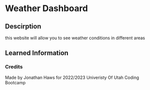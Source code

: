 # Weather Dashboard

## Descirption 
this website will allow you to see weather conditions in different areas

## Learned Information 

### Credits
Made by Jonathan Haws for 2022/2023 Univeristy Of Utah Coding Bootcamp
